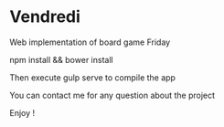 # Vendredi
Web implementation of board game Friday


npm install && bower install


Then execute gulp serve to compile the app


You can contact me for any question about the project


Enjoy !